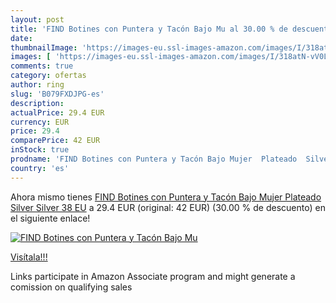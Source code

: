 ```yaml
---
layout: post
title: 'FIND Botines con Puntera y Tacón Bajo Mu al 30.00 % de descuento'
date: 
thumbnailImage: 'https://images-eu.ssl-images-amazon.com/images/I/318atN-vV0L._SL200_.jpg'
images: [ 'https://images-eu.ssl-images-amazon.com/images/I/318atN-vV0L._SL200_.jpg' ]
comments: true
category: ofertas
author: ring
slug: 'B079FXDJPG-es'
description:
actualPrice: 29.4 EUR
currency: EUR
price: 29.4
comparePrice: 42 EUR
inStock: true
prodname: 'FIND Botines con Puntera y Tacón Bajo Mujer  Plateado  Silver Silver   38 EU'
country: 'es'
---
```


Ahora mismo tienes [FIND Botines con Puntera y Tacón Bajo Mujer  Plateado  Silver Silver   38 EU](https://www.amazon.es/dp/B079FXDJPG/?tag=tolees-21) a 29.4 EUR (original: 42 EUR) (30.00 %  de descuento) en el siguiente enlace!

[![FIND Botines con Puntera y Tacón Bajo Mu](https://images-eu.ssl-images-amazon.com/images/I/318atN-vV0L._SL200_.jpg)](https://www.amazon.es/dp/B079FXDJPG/?tag=tolees-21)

[Visítala!!!](https://www.amazon.es/dp/B079FXDJPG/?tag=tolees-21)

Links participate in Amazon Associate program and might generate a comission on qualifying sales
